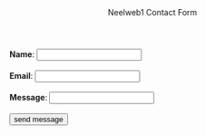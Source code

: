 ﻿
<html>
<head>
	<title>NeelWeb1 Contact Form</title>
</head>
<header>
<bi>Neelweb1 Contact Form</bi></header>
<body>
<link rel="stylesheet" type="text/css" href="contact.css" media="screen">
<form action="https://formsubmit.co/sabbam2004@gmail.com" method="POST">
<input type="hidden" name="_autoresponse" value="Mesaage From NeelWeb1">
<input type="hidden" name="_subject" value="message from NeelWeb1!">
<input type="hidden" name="_next" value="https://sabbam07.github.io/NeelWeb1-Contact-Form/Thankyou.html">
<form>
	<b>Name</b>: <b><input type="text" name="name" required/></b><br/><br/>
	<b>Email</b>: <input type="email" name="mail" required/><br/><br/>	
	<b>Message</b>: <input type="text" name="message" required/><br/><br/>
	<button>send message</button>

</form>
